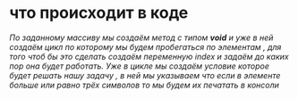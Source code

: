  # что происходит в коде
_По заданному массиву мы создаём метод с типом __void__ и уже в ней создаём цикл по которому мы будем пробегаться по элементам , для того чтоб бы это сделать создаём переменную index и задаём до каких пор она будет работать. Уже в цикле мы создаём условие которое будет решать нашу задачу , в ней мы указываем что если в элементе больше или равно трёх символов то мы будем их печатать в консоли_

 
